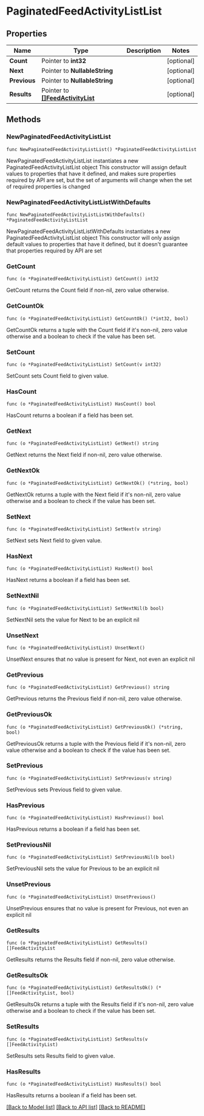 # PaginatedFeedActivityListList

## Properties

Name | Type | Description | Notes
------------ | ------------- | ------------- | -------------
**Count** | Pointer to **int32** |  | [optional] 
**Next** | Pointer to **NullableString** |  | [optional] 
**Previous** | Pointer to **NullableString** |  | [optional] 
**Results** | Pointer to [**[]FeedActivityList**](FeedActivityList.md) |  | [optional] 

## Methods

### NewPaginatedFeedActivityListList

`func NewPaginatedFeedActivityListList() *PaginatedFeedActivityListList`

NewPaginatedFeedActivityListList instantiates a new PaginatedFeedActivityListList object
This constructor will assign default values to properties that have it defined,
and makes sure properties required by API are set, but the set of arguments
will change when the set of required properties is changed

### NewPaginatedFeedActivityListListWithDefaults

`func NewPaginatedFeedActivityListListWithDefaults() *PaginatedFeedActivityListList`

NewPaginatedFeedActivityListListWithDefaults instantiates a new PaginatedFeedActivityListList object
This constructor will only assign default values to properties that have it defined,
but it doesn't guarantee that properties required by API are set

### GetCount

`func (o *PaginatedFeedActivityListList) GetCount() int32`

GetCount returns the Count field if non-nil, zero value otherwise.

### GetCountOk

`func (o *PaginatedFeedActivityListList) GetCountOk() (*int32, bool)`

GetCountOk returns a tuple with the Count field if it's non-nil, zero value otherwise
and a boolean to check if the value has been set.

### SetCount

`func (o *PaginatedFeedActivityListList) SetCount(v int32)`

SetCount sets Count field to given value.

### HasCount

`func (o *PaginatedFeedActivityListList) HasCount() bool`

HasCount returns a boolean if a field has been set.

### GetNext

`func (o *PaginatedFeedActivityListList) GetNext() string`

GetNext returns the Next field if non-nil, zero value otherwise.

### GetNextOk

`func (o *PaginatedFeedActivityListList) GetNextOk() (*string, bool)`

GetNextOk returns a tuple with the Next field if it's non-nil, zero value otherwise
and a boolean to check if the value has been set.

### SetNext

`func (o *PaginatedFeedActivityListList) SetNext(v string)`

SetNext sets Next field to given value.

### HasNext

`func (o *PaginatedFeedActivityListList) HasNext() bool`

HasNext returns a boolean if a field has been set.

### SetNextNil

`func (o *PaginatedFeedActivityListList) SetNextNil(b bool)`

 SetNextNil sets the value for Next to be an explicit nil

### UnsetNext
`func (o *PaginatedFeedActivityListList) UnsetNext()`

UnsetNext ensures that no value is present for Next, not even an explicit nil
### GetPrevious

`func (o *PaginatedFeedActivityListList) GetPrevious() string`

GetPrevious returns the Previous field if non-nil, zero value otherwise.

### GetPreviousOk

`func (o *PaginatedFeedActivityListList) GetPreviousOk() (*string, bool)`

GetPreviousOk returns a tuple with the Previous field if it's non-nil, zero value otherwise
and a boolean to check if the value has been set.

### SetPrevious

`func (o *PaginatedFeedActivityListList) SetPrevious(v string)`

SetPrevious sets Previous field to given value.

### HasPrevious

`func (o *PaginatedFeedActivityListList) HasPrevious() bool`

HasPrevious returns a boolean if a field has been set.

### SetPreviousNil

`func (o *PaginatedFeedActivityListList) SetPreviousNil(b bool)`

 SetPreviousNil sets the value for Previous to be an explicit nil

### UnsetPrevious
`func (o *PaginatedFeedActivityListList) UnsetPrevious()`

UnsetPrevious ensures that no value is present for Previous, not even an explicit nil
### GetResults

`func (o *PaginatedFeedActivityListList) GetResults() []FeedActivityList`

GetResults returns the Results field if non-nil, zero value otherwise.

### GetResultsOk

`func (o *PaginatedFeedActivityListList) GetResultsOk() (*[]FeedActivityList, bool)`

GetResultsOk returns a tuple with the Results field if it's non-nil, zero value otherwise
and a boolean to check if the value has been set.

### SetResults

`func (o *PaginatedFeedActivityListList) SetResults(v []FeedActivityList)`

SetResults sets Results field to given value.

### HasResults

`func (o *PaginatedFeedActivityListList) HasResults() bool`

HasResults returns a boolean if a field has been set.


[[Back to Model list]](../README.md#documentation-for-models) [[Back to API list]](../README.md#documentation-for-api-endpoints) [[Back to README]](../README.md)


